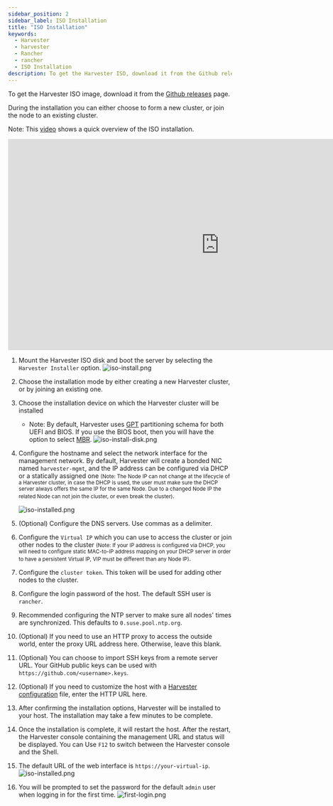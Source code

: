 ```yaml
---
sidebar_position: 2
sidebar_label: ISO Installation
title: "ISO Installation"
keywords:
  - Harvester
  - harvester
  - Rancher
  - rancher
  - ISO Installation
description: To get the Harvester ISO, download it from the Github releases. During the installation you can either choose to form a new cluster, or join the node to an existing cluster.
---
```


<head>
  <link rel="canonical" href="https://docs.harvesterhci.io/v1.1/install/iso-install"/>
</head>

To get the Harvester ISO image, download it from the [Github releases](https://github.com/harvester/harvester/releases) page.

During the installation you can either choose to form a new cluster, or join the node to an existing cluster.

Note: This [video](https://youtu.be/X0VIGZ_lExQ) shows a quick overview of the ISO installation.

<div class="text-center">
<iframe width="950" height="475" src="https://www.youtube.com/embed/X0VIGZ_lExQ" title="YouTube video player" frameborder="0" allow="accelerometer; autoplay; clipboard-write; encrypted-media; gyroscope; picture-in-picture" allowfullscreen></iframe>
</div>

1. Mount the Harvester ISO disk and boot the server by selecting the `Harvester Installer` option.
   ![iso-install.png](/img/v1.0/install/iso-install.png)
1. Choose the installation mode by either creating a new Harvester cluster, or by joining an existing one.
1. Choose the installation device on which the Harvester cluster will be installed
      - Note: By default, Harvester uses [GPT](https://en.wikipedia.org/wiki/GUID_Partition_Table) partitioning schema for both UEFI and BIOS. If you use the BIOS boot, then you will have the option to select [MBR](https://en.wikipedia.org/wiki/Master_boot_record).
   ![iso-install-disk.png](/img/v1.0/install/iso-install-disk.png)
1. Configure the hostname and select the network interface for the management network. By default, Harvester will create a bonded NIC named `harvester-mgmt`, and the IP address can be configured via DHCP or a statically assigned one <small>(Note: The Node IP can not change at the lifecycle of a Harvester cluster, in case the DHCP is used, the user must make sure the DHCP server always offers the same IP for the same Node. Due to a changed Node IP the related Node can not join the cluster, or even break the cluster)</small>.

   ![iso-installed.png](/img/v1.0/install/iso-nic-config.gif)
1. (Optional) Configure the DNS servers. Use commas as a delimiter.
1. Configure the `Virtual IP` which you can use to access the cluster or join other nodes to the cluster <small>(Note: If your IP address is configured via DHCP, you will need to configure static MAC-to-IP address mapping on your DHCP server in order to have a persistent Virtual IP, VIP must be different than any Node IP)</small>.
1. Configure the `cluster token`. This token will be used for adding other nodes to the cluster.
1. Configure the login password of the host. The default SSH user is `rancher`.
1. Recommended configuring the NTP server to make sure all nodes' times are synchronized. This defaults to `0.suse.pool.ntp.org`.
1. (Optional) If you need to use an HTTP proxy to access the outside world, enter the proxy URL address here. Otherwise, leave this blank.
1. (Optional) You can choose to import SSH keys from a remote server URL. Your GitHub public keys can be used with `https://github.com/<username>.keys`.
1. (Optional) If you need to customize the host with a [Harvester configuration](./harvester-configuration.md) file, enter the HTTP URL here.
1. After confirming the installation options, Harvester will be installed to your host. The installation may take a few minutes to be complete.
1. Once the installation is complete, it will restart the host. After the restart, the Harvester console containing the management URL and status will be displayed. You can Use `F12` to switch between the Harvester console and the Shell.
1. The default URL of the web interface is `https://your-virtual-ip`.
   ![iso-installed.png](/img/v1.0/install/iso-installed.png)
1. You will be prompted to set the password for the default `admin` user when logging in for the first time.
   ![first-login.png](/img/v1.0/install/first-time-login.png)
